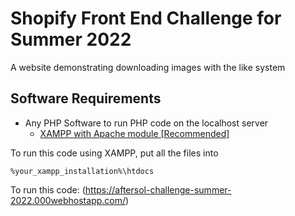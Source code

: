# Shopify Front End Challenge for Summer 2022
A website demonstrating downloading images with the like system
## Software Requirements
 - Any PHP Software to run PHP code on the localhost server
	 - [XAMPP with Apache module [Recommended]](https://www.apachefriends.org/index.html)

To run this code using XAMPP, put all the files into

    %your_xampp_installation%\htdocs
	
To run this code: (https://aftersol-challenge-summer-2022.000webhostapp.com/)
